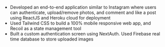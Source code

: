 * Developed an end-to-end application similar to Instagram where users can authenticate, upload/remove photos, and comment and like a post using ReactJS and Heroku cloud for deployment
* Used Tailwind CSS to build a 100% mobile responsive web app, and Recoil as a state management tool
* Built a custom authentication screen using NextAuth. Used Firebase real time database to store uploaded images

